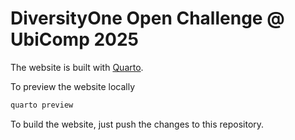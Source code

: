# DiversityOne Open Challenge @ UbiComp 2025

The website is built with [Quarto](https://quarto.org/).

To preview the website locally

```bash
quarto preview
```

To build the website, just push the changes to this repository.
